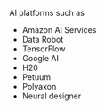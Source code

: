 AI platforms such as 
- Amazon AI Services
- Data Robot
- TensorFlow
- Google AI
- H20
- Petuum
- Polyaxon
- Neural designer
